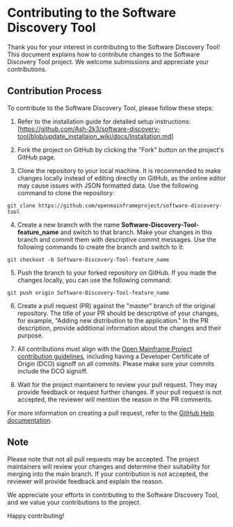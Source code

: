 # Contributing to the Software Discovery Tool

Thank you for your interest in contributing to the Software Discovery Tool! This document explains how to contribute changes to the Software Discovery Tool project. We welcome submissions and appreciate your contributions.

## Contribution Process

To contribute to the Software Discovery Tool, please follow these steps:

1. Refer to the installation guide for detailed setup instructions: [https://github.com/Ash-2k3/software-discovery-tool/blob/update_installaion_wiki/docs/Installation.md]

2. Fork the project on GitHub by clicking the "Fork" button on the project's GitHub page.

3. Clone the repository to your local machine. It is recommended to make changes locally instead of editing directly on GitHub, as the online editor may cause issues with JSON formatted data. Use the following command to clone the repository:

```shell
git clone https://github.com/openmainframeproject/software-discovery-tool
```

4. Create a new branch with the name **Software-Discovery-Tool-feature_name** and switch to that branch. Make your changes in this branch and commit them with descriptive commit messages. Use the following commands to create the branch and switch to it:

```shell
git checkout -b Software-Discovery-Tool-feature_name
```

5. Push the branch to your forked repository on GitHub. If you made the changes locally, you can use the following command:

```shell
git push origin Software-Discovery-Tool-feature_name
```

6. Create a pull request (PR) against the "master" branch of the original repository. The title of your PR should be descriptive of your changes, for example, "Adding new distribution to the application." In the PR description, provide additional information about the changes and their purpose.

7. All contributions must align with the [Open Mainframe Project contribution guidelines](https://tac.openmainframeproject.org/process/contribution_guidelines.html), including having a Developer Certificate of Origin (DCO) signoff on all commits. Please make sure your commits include the DCO signoff.

8. Wait for the project maintainers to review your pull request. They may provide feedback or request further changes. If your pull request is not accepted, the reviewer will mention the reason in the PR comments.

For more information on creating a pull request, refer to the [GitHub Help documentation](https://help.github.com/articles/creating-a-pull-request/).

## Note

Please note that not all pull requests may be accepted. The project maintainers will review your changes and determine their suitability for merging into the main branch. If your contribution is not accepted, the reviewer will provide feedback and explain the reason.

We appreciate your efforts in contributing to the Software Discovery Tool, and we value your contributions to the project.

Happy contributing!
